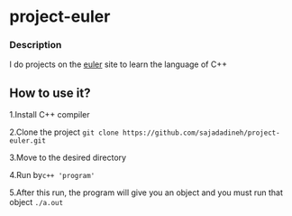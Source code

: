 # project-euler

### Description

I do projects on the [euler](https://projecteuler.net/archives) site to learn the language of C++

## How to use it?

1.Install C++ compiler

2.Clone the project `git clone https://github.com/sajadadineh/project-euler.git`

3.Move to the desired directory

4.Run by`c++ 'program'`

5.After this run, the program will give you an object and you must run that object `./a.out`

